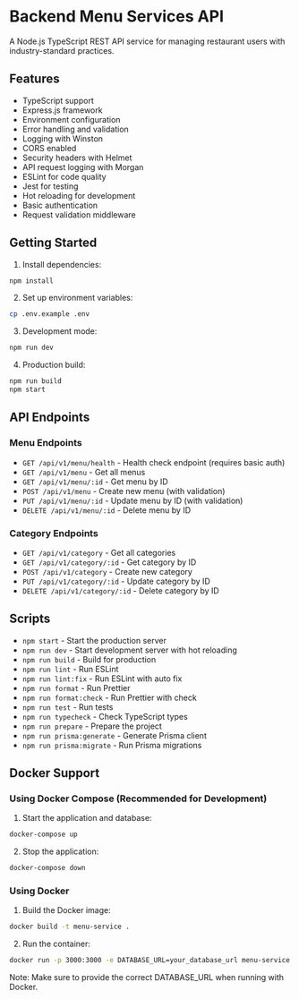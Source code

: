 # Backend Menu Services API

A Node.js TypeScript REST API service for managing restaurant users with industry-standard practices.

## Features

- TypeScript support
- Express.js framework
- Environment configuration
- Error handling and validation
- Logging with Winston
- CORS enabled
- Security headers with Helmet
- API request logging with Morgan
- ESLint for code quality
- Jest for testing
- Hot reloading for development
- Basic authentication
- Request validation middleware

## Getting Started

1. Install dependencies:

```bash
npm install
```

2. Set up environment variables:

```bash
cp .env.example .env
```

3. Development mode:

```bash
npm run dev
```

4. Production build:

```bash
npm run build
npm start
```

## API Endpoints

### Menu Endpoints

- `GET /api/v1/menu/health` - Health check endpoint (requires basic auth)
- `GET /api/v1/menu` - Get all menus
- `GET /api/v1/menu/:id` - Get menu by ID
- `POST /api/v1/menu` - Create new menu (with validation)
- `PUT /api/v1/menu/:id` - Update menu by ID (with validation)
- `DELETE /api/v1/menu/:id` - Delete menu by ID

### Category Endpoints

- `GET /api/v1/category` - Get all categories
- `GET /api/v1/category/:id` - Get category by ID
- `POST /api/v1/category` - Create new category
- `PUT /api/v1/category/:id` - Update category by ID
- `DELETE /api/v1/category/:id` - Delete category by ID

## Scripts

- `npm start` - Start the production server
- `npm run dev` - Start development server with hot reloading
- `npm run build` - Build for production
- `npm run lint` - Run ESLint
- `npm run lint:fix` - Run ESLint with auto fix
- `npm run format` - Run Prettier
- `npm run format:check` - Run Prettier with check
- `npm run test` - Run tests
- `npm run typecheck` - Check TypeScript types
- `npm run prepare` - Prepare the project
- `npm run prisma:generate` - Generate Prisma client
- `npm run prisma:migrate` - Run Prisma migrations

## Docker Support

### Using Docker Compose (Recommended for Development)

1. Start the application and database:

```bash
docker-compose up
```

2. Stop the application:

```bash
docker-compose down
```

### Using Docker

1. Build the Docker image:

```bash
docker build -t menu-service .
```

2. Run the container:

```bash
docker run -p 3000:3000 -e DATABASE_URL=your_database_url menu-service
```

Note: Make sure to provide the correct DATABASE_URL when running with Docker.
